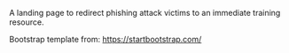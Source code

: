 A landing page to redirect phishing attack victims to an immediate training resource. 

Bootstrap template from: https://startbootstrap.com/
